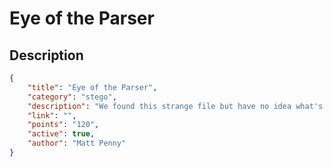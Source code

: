 # Eye of the Parser

## Description

```json
{
    "title": "Eye of the Parser",
    "category": "stego",
    "description": "We found this strange file but have no idea what's inside it, or even what it is.",
    "link": "",
    "points": "120",
    "active": true,
    "author": "Matt Penny"
}
```
